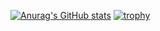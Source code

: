 [![Anurag's GitHub stats](https://github-readme-stats.vercel.app/api?username=gomesuit&theme=onedark&show_icons=true)](https://github.com/anuraghazra/github-readme-stats)
[![trophy](https://github-profile-trophy.vercel.app/?username=gomesuit&theme=onedark&column=7
)](https://github.com/ryo-ma/github-profile-trophy)
